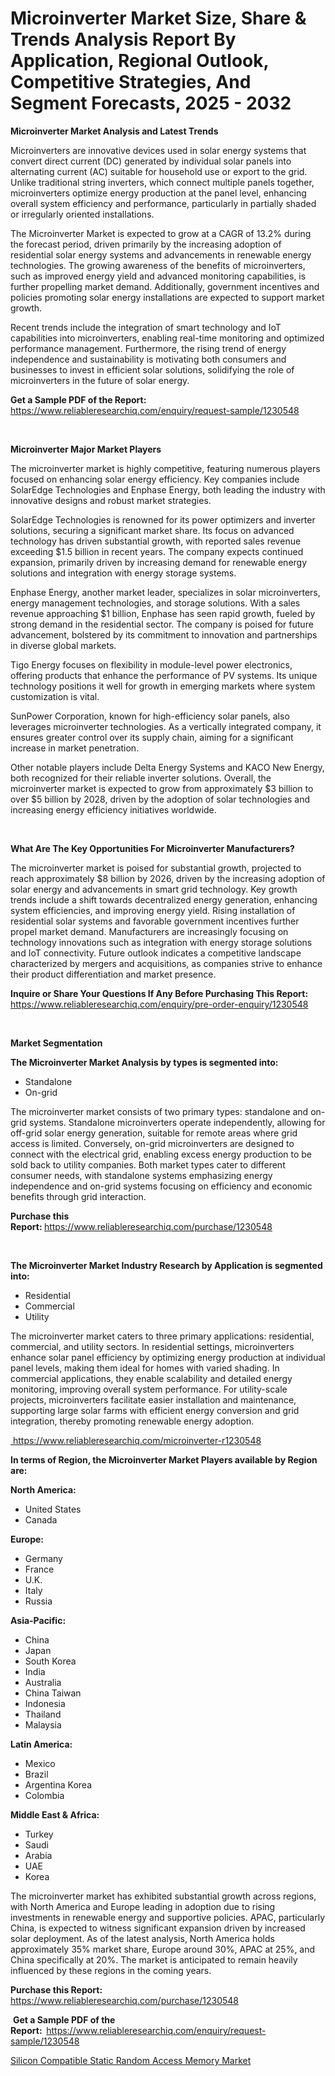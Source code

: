 <p><h1>Microinverter Market Size, Share & Trends Analysis Report By Application, Regional Outlook, Competitive Strategies, And Segment Forecasts, 2025 - 2032</h1></p><p><strong>Microinverter Market Analysis and Latest Trends</strong></p>
<p><p>Microinverters are innovative devices used in solar energy systems that convert direct current (DC) generated by individual solar panels into alternating current (AC) suitable for household use or export to the grid. Unlike traditional string inverters, which connect multiple panels together, microinverters optimize energy production at the panel level, enhancing overall system efficiency and performance, particularly in partially shaded or irregularly oriented installations.</p><p>The Microinverter Market is expected to grow at a CAGR of 13.2% during the forecast period, driven primarily by the increasing adoption of residential solar energy systems and advancements in renewable energy technologies. The growing awareness of the benefits of microinverters, such as improved energy yield and advanced monitoring capabilities, is further propelling market demand. Additionally, government incentives and policies promoting solar energy installations are expected to support market growth. </p><p>Recent trends include the integration of smart technology and IoT capabilities into microinverters, enabling real-time monitoring and optimized performance management. Furthermore, the rising trend of energy independence and sustainability is motivating both consumers and businesses to invest in efficient solar solutions, solidifying the role of microinverters in the future of solar energy.</p></p>
<p><strong>Get a Sample PDF of the Report:&nbsp;</strong> <a href="https://www.reliableresearchiq.com/enquiry/request-sample/1230548?utm_campaign=2188&utm_medium=2&utm_source=Github&utm_content=ia&utm_term=13022025&utm_id=microinverter">https://www.reliableresearchiq.com/enquiry/request-sample/1230548</a></p>
<p>&nbsp;</p>
<p><strong>Microinverter Major Market Players</strong></p>
<p><p>The microinverter market is highly competitive, featuring numerous players focused on enhancing solar energy efficiency. Key companies include SolarEdge Technologies and Enphase Energy, both leading the industry with innovative designs and robust market strategies.</p><p>SolarEdge Technologies is renowned for its power optimizers and inverter solutions, securing a significant market share. Its focus on advanced technology has driven substantial growth, with reported sales revenue exceeding $1.5 billion in recent years. The company expects continued expansion, primarily driven by increasing demand for renewable energy solutions and integration with energy storage systems.</p><p>Enphase Energy, another market leader, specializes in solar microinverters, energy management technologies, and storage solutions. With a sales revenue approaching $1 billion, Enphase has seen rapid growth, fueled by strong demand in the residential sector. The company is poised for future advancement, bolstered by its commitment to innovation and partnerships in diverse global markets.</p><p>Tigo Energy focuses on flexibility in module-level power electronics, offering products that enhance the performance of PV systems. Its unique technology positions it well for growth in emerging markets where system customization is vital.</p><p>SunPower Corporation, known for high-efficiency solar panels, also leverages microinverter technologies. As a vertically integrated company, it ensures greater control over its supply chain, aiming for a significant increase in market penetration.</p><p>Other notable players include Delta Energy Systems and KACO New Energy, both recognized for their reliable inverter solutions. Overall, the microinverter market is expected to grow from approximately $3 billion to over $5 billion by 2028, driven by the adoption of solar technologies and increasing energy efficiency initiatives worldwide.</p></p>
<p>&nbsp;</p>
<p><strong>What Are The Key Opportunities For Microinverter Manufacturers?</strong></p>
<p><p>The microinverter market is poised for substantial growth, projected to reach approximately $8 billion by 2026, driven by the increasing adoption of solar energy and advancements in smart grid technology. Key growth trends include a shift towards decentralized energy generation, enhancing system efficiencies, and improving energy yield. Rising installation of residential solar systems and favorable government incentives further propel market demand. Manufacturers are increasingly focusing on technology innovations such as integration with energy storage solutions and IoT connectivity. Future outlook indicates a competitive landscape characterized by mergers and acquisitions, as companies strive to enhance their product differentiation and market presence.</p></p>
<p><strong>Inquire or Share Your Questions If Any Before Purchasing This Report:</strong> <a href="https://www.reliableresearchiq.com/enquiry/pre-order-enquiry/1230548?utm_campaign=2188&utm_medium=2&utm_source=Github&utm_content=ia&utm_term=13022025&utm_id=microinverter">https://www.reliableresearchiq.com/enquiry/pre-order-enquiry/1230548</a></p>
<p>&nbsp;</p>
<p><strong>Market Segmentation</strong></p>
<p><strong>The Microinverter Market Analysis by types is segmented into:</strong></p>
<p><ul><li>Standalone</li><li>On-grid</li></ul></p>
<p><p>The microinverter market consists of two primary types: standalone and on-grid systems. Standalone microinverters operate independently, allowing for off-grid solar energy generation, suitable for remote areas where grid access is limited. Conversely, on-grid microinverters are designed to connect with the electrical grid, enabling excess energy production to be sold back to utility companies. Both market types cater to different consumer needs, with standalone systems emphasizing energy independence and on-grid systems focusing on efficiency and economic benefits through grid interaction.</p></p>
<p><strong>Purchase this Report:&nbsp;</strong><a href="https://www.reliableresearchiq.com/purchase/1230548?utm_campaign=2188&utm_medium=2&utm_source=Github&utm_content=ia&utm_term=13022025&utm_id=microinverter">https://www.reliableresearchiq.com/purchase/1230548</a></p>
<p>&nbsp;</p>
<p><strong>The Microinverter Market Industry Research by Application is segmented into:</strong></p>
<p><ul><li>Residential</li><li>Commercial</li><li>Utility</li></ul></p>
<p><p>The microinverter market caters to three primary applications: residential, commercial, and utility sectors. In residential settings, microinverters enhance solar panel efficiency by optimizing energy production at individual panel levels, making them ideal for homes with varied shading. In commercial applications, they enable scalability and detailed energy monitoring, improving overall system performance. For utility-scale projects, microinverters facilitate easier installation and maintenance, supporting large solar farms with efficient energy conversion and grid integration, thereby promoting renewable energy adoption.</p></p>
<p><a href="https://www.reliableresearchiq.com/microinverter-r1230548?utm_campaign=2188&utm_medium=2&utm_source=Github&utm_content=ia&utm_term=13022025&utm_id=microinverter">&nbsp;https://www.reliableresearchiq.com/microinverter-r1230548</a></p>
<p><strong>In terms of Region, the Microinverter Market Players available by Region are:</strong></p>
<p>
    <p> <strong> North America: </strong>
        <ul>
            <li>United States</li>
            <li>Canada</li>
        </ul>
        </p> 
    <p> <strong> Europe: </strong>
        <ul>
            <li>Germany</li>
            <li>France</li>
            <li>U.K.</li>
            <li>Italy</li>
            <li>Russia</li>
        </ul>
        </p> 
    <p> <strong> Asia-Pacific: </strong>
        <ul>
            <li>China</li>
            <li>Japan</li>
            <li>South Korea</li>
            <li>India</li>
            <li>Australia</li>
            <li>China Taiwan</li>
            <li>Indonesia</li>
            <li>Thailand</li>
            <li>Malaysia</li>
        </ul>
        </p> 
    <p> <strong> Latin America: </strong>
        <ul>
            <li>Mexico</li>
            <li>Brazil</li>
            <li>Argentina Korea</li>
            <li>Colombia</li>
        </ul>
        </p> 
    <p> <strong> Middle East & Africa: </strong>
        <ul>
            <li>Turkey</li>
            <li>Saudi</li>
            <li>Arabia</li>
            <li>UAE</li>
            <li>Korea</li>
        </ul>
    </p>
    </p>
<p><p>The microinverter market has exhibited substantial growth across regions, with North America and Europe leading in adoption due to rising investments in renewable energy and supportive policies. APAC, particularly China, is expected to witness significant expansion driven by increased solar deployment. As of the latest analysis, North America holds approximately 35% market share, Europe around 30%, APAC at 25%, and China specifically at 20%. The market is anticipated to remain heavily influenced by these regions in the coming years.</p></p>
<p><strong>Purchase this Report: </strong><a href="https://www.reliableresearchiq.com/purchase/1230548?utm_campaign=2188&utm_medium=2&utm_source=Github&utm_content=ia&utm_term=13022025&utm_id=microinverter">https://www.reliableresearchiq.com/purchase/1230548</a></p>
<p>&nbsp;<strong>Get a Sample PDF of the Report:&nbsp;&nbsp;</strong><a href="https://www.reliableresearchiq.com/enquiry/request-sample/1230548?utm_campaign=2188&utm_medium=2&utm_source=Github&utm_content=ia&utm_term=13022025&utm_id=microinverter">https://www.reliableresearchiq.com/enquiry/request-sample/1230548</a></p>
<p><strong></strong></p>
<p><p><a href="https://github.com/FosterFahey91/Market-Research-Report-List-1/blob/main/silicon-compatible-static-random-access-memory-market.md?utm_campaign=2188&utm_medium=2&utm_source=Github&utm_content=ia&utm_term=13022025&utm_id=microinverter">Silicon Compatible Static Random Access Memory Market</a></p></p>